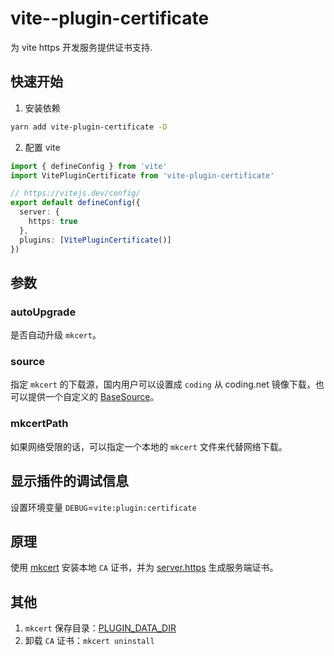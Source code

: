 # vite--plugin-certificate

为 vite https 开发服务提供证书支持.

## 快速开始

1. 安装依赖

```sh
yarn add vite-plugin-certificate -D
```

2. 配置 vite

```ts
import { defineConfig } from 'vite'
import VitePluginCertificate from 'vite-plugin-certificate'

// https://vitejs.dev/config/
export default defineConfig({
  server: {
    https: true
  },
  plugins: [VitePluginCertificate()]
})
```

## 参数

### autoUpgrade

是否自动升级 `mkcert`。

### source

指定 `mkcert` 的下载源，国内用户可以设置成 `coding` 从 coding.net 镜像下载，也可以提供一个自定义的 [BaseSource](packages/plugin/src/mkcert/Source.ts)。

### mkcertPath

如果网络受限的话，可以指定一个本地的 `mkcert` 文件来代替网络下载。

## 显示插件的调试信息

设置环境变量 `DEBUG`=`vite:plugin:certificate`

## 原理

使用 [mkcert](https://github.com/FiloSottile/mkcert) 安装本地 `CA` 证书，并为 [server.https](https://vitejs.bootcss.com/config/#server-https) 生成服务端证书。

## 其他

1. `mkcert` 保存目录：[PLUGIN_DATA_DIR](packages/plugin/src/lib/constant.ts)
2. 卸载 `CA` 证书：`mkcert uninstall`
